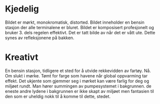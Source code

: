 # Kjedelig

Bildet er mørkt, monokromatisk, distorted. Bildet inneholder en bensin stasjon der alle terminalene er bluret. Bildet er komposisert profesjonelt og bruker 3. dels regelen effektivt. Det er tatt bilde av når det er vått ute. Dette synes av refleksjonene på bakken.

# Kreativt

En bensin stasjon, tidligere et sted for å utvide rekkevidden av fartøy. Nå. Om slukt i mørke. Tømt for farge som havene når global oppvarming tar effekt. Det ukjente som gjemmer seg i mørket kan være farlig for deg og miljøet rundt. Man hører summingen av pumpesystemet i bakgrunnen. de eneste andre lydene i bakgrunnen er ikke skapt av miljøet men fantasien til den som er uheldig nokk til å komme til dette, stedet.
